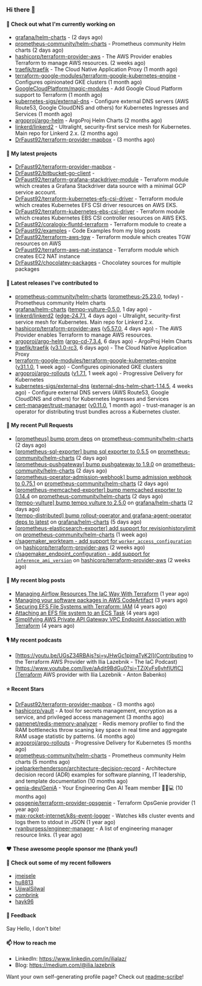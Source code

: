 ### Hi there 👋

#### 👷 Check out what I'm currently working on

- [grafana/helm-charts](https://github.com/grafana/helm-charts) -  (2 days ago)
- [prometheus-community/helm-charts](https://github.com/prometheus-community/helm-charts) - Prometheus community Helm charts (2 days ago)
- [hashicorp/terraform-provider-aws](https://github.com/hashicorp/terraform-provider-aws) - The AWS Provider enables Terraform to manage AWS resources. (2 weeks ago)
- [traefik/traefik](https://github.com/traefik/traefik) - The Cloud Native Application Proxy (1 month ago)
- [terraform-google-modules/terraform-google-kubernetes-engine](https://github.com/terraform-google-modules/terraform-google-kubernetes-engine) - Configures opinionated GKE clusters (1 month ago)
- [GoogleCloudPlatform/magic-modules](https://github.com/GoogleCloudPlatform/magic-modules) - Add Google Cloud Platform support to Terraform (1 month ago)
- [kubernetes-sigs/external-dns](https://github.com/kubernetes-sigs/external-dns) - Configure external DNS servers (AWS Route53, Google CloudDNS and others) for Kubernetes Ingresses and Services (1 month ago)
- [argoproj/argo-helm](https://github.com/argoproj/argo-helm) - ArgoProj Helm Charts (2 months ago)
- [linkerd/linkerd2](https://github.com/linkerd/linkerd2) - Ultralight, security-first service mesh for Kubernetes. Main repo for Linkerd 2.x. (2 months ago)
- [DrFaust92/terraform-provider-mapbox](https://github.com/DrFaust92/terraform-provider-mapbox) -  (3 months ago)

#### 🌱 My latest projects

- [DrFaust92/terraform-provider-mapbox](https://github.com/DrFaust92/terraform-provider-mapbox) - 
- [DrFaust92/bitbucket-go-client](https://github.com/DrFaust92/bitbucket-go-client) - 
- [DrFaust92/terraform-grafana-stackdriver-module](https://github.com/DrFaust92/terraform-grafana-stackdriver-module) - Terraform module which creates a Grafana Stackdriver data source with a minimal GCP service account.
- [DrFaust92/terraform-kubernetes-efs-csi-driver](https://github.com/DrFaust92/terraform-kubernetes-efs-csi-driver) - Terraform module which creates Kubernetes EFS CSI driver resources on AWS EKS.
- [DrFaust92/terraform-kubernetes-ebs-csi-driver](https://github.com/DrFaust92/terraform-kubernetes-ebs-csi-driver) - Terraform module which creates Kubernetes EBS CSI controller resources on AWS EKS.
- [DrFaust92/coralogix-fluntd-terraform](https://github.com/DrFaust92/coralogix-fluntd-terraform) - Terraform module to create a 
- [DrFaust92/examples](https://github.com/DrFaust92/examples) - Code Examples from my blog posts
- [DrFaust92/terraform-aws-tgw](https://github.com/DrFaust92/terraform-aws-tgw) - Terraform module which creates TGW resources on AWS
- [DrFaust92/terraform-aws-nat-instance](https://github.com/DrFaust92/terraform-aws-nat-instance) - Terraform module which creates EC2 NAT instance
- [DrFaust92/chocolatey-packages](https://github.com/DrFaust92/chocolatey-packages) - Chocolatey sources for multiple packages

#### 🔭 Latest releases I've contributed to

- [prometheus-community/helm-charts](https://github.com/prometheus-community/helm-charts) ([prometheus-25.23.0](https://github.com/prometheus-community/helm-charts/releases/tag/prometheus-25.23.0), today) - Prometheus community Helm charts
- [grafana/helm-charts](https://github.com/grafana/helm-charts) ([tempo-vulture-0.5.0](https://github.com/grafana/helm-charts/releases/tag/tempo-vulture-0.5.0), 1 day ago) - 
- [linkerd/linkerd2](https://github.com/linkerd/linkerd2) ([edge-24.7.1](https://github.com/linkerd/linkerd2/releases/tag/edge-24.7.1), 4 days ago) - Ultralight, security-first service mesh for Kubernetes. Main repo for Linkerd 2.x.
- [hashicorp/terraform-provider-aws](https://github.com/hashicorp/terraform-provider-aws) ([v5.57.0](https://github.com/hashicorp/terraform-provider-aws/releases/tag/v5.57.0), 4 days ago) - The AWS Provider enables Terraform to manage AWS resources.
- [argoproj/argo-helm](https://github.com/argoproj/argo-helm) ([argo-cd-7.3.4](https://github.com/argoproj/argo-helm/releases/tag/argo-cd-7.3.4), 6 days ago) - ArgoProj Helm Charts
- [traefik/traefik](https://github.com/traefik/traefik) ([v3.1.0-rc3](https://github.com/traefik/traefik/releases/tag/v3.1.0-rc3), 6 days ago) - The Cloud Native Application Proxy
- [terraform-google-modules/terraform-google-kubernetes-engine](https://github.com/terraform-google-modules/terraform-google-kubernetes-engine) ([v31.1.0](https://github.com/terraform-google-modules/terraform-google-kubernetes-engine/releases/tag/v31.1.0), 1 week ago) - Configures opinionated GKE clusters
- [argoproj/argo-rollouts](https://github.com/argoproj/argo-rollouts) ([v1.7.1](https://github.com/argoproj/argo-rollouts/releases/tag/v1.7.1), 1 week ago) - Progressive Delivery for Kubernetes
- [kubernetes-sigs/external-dns](https://github.com/kubernetes-sigs/external-dns) ([external-dns-helm-chart-1.14.5](https://github.com/kubernetes-sigs/external-dns/releases/tag/external-dns-helm-chart-1.14.5), 4 weeks ago) - Configure external DNS servers (AWS Route53, Google CloudDNS and others) for Kubernetes Ingresses and Services
- [cert-manager/trust-manager](https://github.com/cert-manager/trust-manager) ([v0.11.0](https://github.com/cert-manager/trust-manager/releases/tag/v0.11.0), 1 month ago) - trust-manager is an operator for distributing trust bundles across a Kubernetes cluster.

#### 🔨 My recent Pull Requests

- [[prometheus] bump prom deps](https://github.com/prometheus-community/helm-charts/pull/4701) on [prometheus-community/helm-charts](https://github.com/prometheus-community/helm-charts) (2 days ago)
- [[prometheus-sql-exporter] bump sql exporter to 0.5.5](https://github.com/prometheus-community/helm-charts/pull/4700) on [prometheus-community/helm-charts](https://github.com/prometheus-community/helm-charts) (2 days ago)
- [[prometheus-pushgateway] bump pushgateway to 1.9.0](https://github.com/prometheus-community/helm-charts/pull/4699) on [prometheus-community/helm-charts](https://github.com/prometheus-community/helm-charts) (2 days ago)
- [[prometheus-operator-admission-webhook] bump admission webhook to 0.75.1](https://github.com/prometheus-community/helm-charts/pull/4698) on [prometheus-community/helm-charts](https://github.com/prometheus-community/helm-charts) (2 days ago)
- [[prometheus-memcached-exporter] bump memcached exporter to 0.14.4](https://github.com/prometheus-community/helm-charts/pull/4697) on [prometheus-community/helm-charts](https://github.com/prometheus-community/helm-charts) (2 days ago)
- [[tempo-vulture] bump tempo vulture to 2.5.0](https://github.com/grafana/helm-charts/pull/3214) on [grafana/helm-charts](https://github.com/grafana/helm-charts) (2 days ago)
- [[tempo-distributed] bump rollout-operator and grafana-agent-operator deps to latest](https://github.com/grafana/helm-charts/pull/3204) on [grafana/helm-charts](https://github.com/grafana/helm-charts) (5 days ago)
- [[prometheus-elasticsearch-exporter] add support for revisionhistorylimit](https://github.com/prometheus-community/helm-charts/pull/4644) on [prometheus-community/helm-charts](https://github.com/prometheus-community/helm-charts) (1 week ago)
- [r/sagemaker_workteam - add support for `worker_access_configuration`](https://github.com/hashicorp/terraform-provider-aws/pull/38087) on [hashicorp/terraform-provider-aws](https://github.com/hashicorp/terraform-provider-aws) (2 weeks ago)
- [r/sagemaker_endpoint_configuration - add support for `inference_ami_version`](https://github.com/hashicorp/terraform-provider-aws/pull/38085) on [hashicorp/terraform-provider-aws](https://github.com/hashicorp/terraform-provider-aws) (2 weeks ago)

#### 📜 My recent blog posts

- [Managing Airflow Resources The IaC Way With Terraform](https://engineering.placer.ai/managing-airflow-resources-the-iac-way-with-terraform-ea5b8db573ad?source=rss-cac402f06fa8------2) (1 year ago)
- [Managing your software packages in AWS CodeArtifact](https://medium.com/@ilia.lazebnik/managing-your-software-packages-in-aws-codeartifact-12d00053e243?source=rss-cac402f06fa8------2) (3 years ago)
- [Securing EFS File Systems with Terraform: IAM](https://medium.com/@ilia.lazebnik/securing-efs-file-systems-with-terraform-iam-d2a066c198ab?source=rss-cac402f06fa8------2) (4 years ago)
- [Attaching an EFS file system to an ECS Task](https://medium.com/@ilia.lazebnik/attaching-an-efs-file-system-to-an-ecs-task-7bd15b76a6ef?source=rss-cac402f06fa8------2) (4 years ago)
- [Simplifying AWS Private API Gateway VPC Endpoint Association with Terraform](https://medium.com/@ilia.lazebnik/simplifying-aws-private-api-gateway-vpc-endpoint-association-with-terraform-b379a247afbf?source=rss-cac402f06fa8------2) (4 years ago)

#### 🎙️ My recent podcasts
- [https://youtu.be/UGsZ34RBAjs?si=yJHwGc1pjmaTyK2l](Contributing to the Terraform AWS Provider with Ilia Lazebnik - The IaC Podcast)
- [https://www.youtube.com/live/aAdit9BdGu0?si=TZiXvFs6vhfIUfIC](Terraform AWS provider with Ilia Lazebnik - Anton Babenko)

#### ⭐ Recent Stars

- [DrFaust92/terraform-provider-mapbox](https://github.com/DrFaust92/terraform-provider-mapbox) -  (3 months ago)
- [hashicorp/vault](https://github.com/hashicorp/vault) - A tool for secrets management, encryption as a service, and privileged access management (3 months ago)
- [gamenet/redis-memory-analyzer](https://github.com/gamenet/redis-memory-analyzer) - Redis memory profiler to find the RAM bottlenecks throw scaning key space in real time and aggregate RAM usage statistic by patterns. (4 months ago)
- [argoproj/argo-rollouts](https://github.com/argoproj/argo-rollouts) - Progressive Delivery for Kubernetes (5 months ago)
- [prometheus-community/helm-charts](https://github.com/prometheus-community/helm-charts) - Prometheus community Helm charts (5 months ago)
- [joelparkerhenderson/architecture-decision-record](https://github.com/joelparkerhenderson/architecture-decision-record) - Architecture decision record (ADR) examples for software planning, IT leadership, and template documentation (10 months ago)
- [genia-dev/GeniA](https://github.com/genia-dev/GeniA) - Your Engineering Gen AI Team member 🧬🤖💻 (10 months ago)
- [opsgenie/terraform-provider-opsgenie](https://github.com/opsgenie/terraform-provider-opsgenie) - Terraform OpsGenie provider (1 year ago)
- [max-rocket-internet/k8s-event-logger](https://github.com/max-rocket-internet/k8s-event-logger) - Watches k8s cluster events and logs them to stdout in JSON (1 year ago)
- [ryanburgess/engineer-manager](https://github.com/ryanburgess/engineer-manager) - A list of engineering manager resource links. (1 year ago)

#### ❤️ These awesome people sponsor me (thank you!)


#### 👯 Check out some of my recent followers

- [jmeisele](https://github.com/jmeisele)
- [hu8813](https://github.com/hu8813)
- [UjjwalSilwal](https://github.com/UjjwalSilwal)
- [combrink](https://github.com/combrink)
- [hayk96](https://github.com/hayk96)

#### 💬 Feedback

Say Hello, I don't bite!

#### 📫 How to reach me

- LinkedIn: https://www.linkedin.com/in/ilialaz/
- Blog: https://medium.com/@ilia.lazebnik

Want your own self-generating profile page? Check out [readme-scribe](https://github.com/muesli/readme-scribe)!



